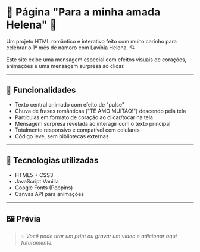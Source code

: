 # 💖 Página "Para a minha amada Helena" 💖

Um projeto HTML romântico e interativo feito com muito carinho para celebrar o 1º mês de namoro com Lavínia Helena. 💘

Este site exibe uma mensagem especial com efeitos visuais de corações, animações e uma mensagem surpresa ao clicar.

---

## 🌟 Funcionalidades

- Texto central animado com efeito de "pulse"
- Chuva de frases românticas ("TE AMO MUITÃO!") descendo pela tela
- Partículas em formato de coração ao clicar/tocar na tela
- Mensagem surpresa revelada ao interagir com o texto principal
- Totalmente responsivo e compatível com celulares
- Código leve, sem bibliotecas externas

---

## 🧠 Tecnologias utilizadas

- HTML5 + CSS3
- JavaScript Vanilla
- Google Fonts (Poppins)
- Canvas API para animações

---

## 🖼️ Prévia

> 💡 *Você pode tirar um print ou gravar um vídeo e adicionar aqui futuramente:*

